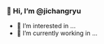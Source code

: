 ### 👋 Hi, I’m @jichangryu
- 👀 I’m interested in ...
- 🌱 I’m currently working in ...


<!---
jichangryu/jichangryu is a ✨ special ✨ repository because its `README.md` (this file) appears on your GitHub profile.
You can click the Preview link to take a look at your changes.
--->
